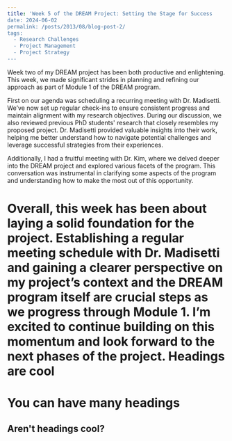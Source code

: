```yaml
---
title: 'Week 5 of the DREAM Project: Setting the Stage for Success 
date: 2024-06-02
permalink: /posts/2013/08/blog-post-2/
tags:
  - Research Challenges 
  - Project Management 
  - Project Strategy 
---
```


Week two of my DREAM project has been both productive and enlightening. This week, we made significant strides in planning and refining our approach as part of Module 1 of the DREAM program. 

First on our agenda was scheduling a recurring meeting with Dr. Madisetti. We’ve now set up regular check-ins to ensure consistent progress and maintain alignment with my research objectives. During our discussion, we also reviewed previous PhD students' research that closely resembles my proposed project. Dr. Madisetti provided valuable insights into their work, helping me better understand how to navigate potential challenges and leverage successful strategies from their experiences. 

Additionally, I had a fruitful meeting with Dr. Kim, where we delved deeper into the DREAM project and explored various facets of the program. This conversation was instrumental in clarifying some aspects of the program and understanding how to make the most out of this opportunity. 

Overall, this week has been about laying a solid foundation for the project. Establishing a regular meeting schedule with Dr. Madisetti and gaining a clearer perspective on my project’s context and the DREAM program itself are crucial steps as we progress through Module 1. I’m excited to continue building on this momentum and look forward to the next phases of the project. 
Headings are cool
======

You can have many headings
======

Aren't headings cool?
------
